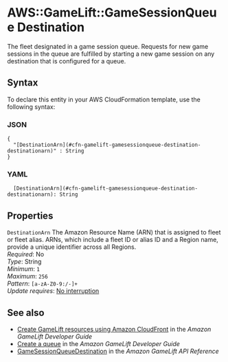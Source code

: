 # AWS::GameLift::GameSessionQueue Destination<a name="aws-properties-gamelift-gamesessionqueue-destination"></a>

The fleet designated in a game session queue\. Requests for new game sessions in the queue are fulfilled by starting a new game session on any destination that is configured for a queue\. 

## Syntax<a name="aws-properties-gamelift-gamesessionqueue-destination-syntax"></a>

To declare this entity in your AWS CloudFormation template, use the following syntax:

### JSON<a name="aws-properties-gamelift-gamesessionqueue-destination-syntax.json"></a>

```
{
  "[DestinationArn](#cfn-gamelift-gamesessionqueue-destination-destinationarn)" : String
}
```

### YAML<a name="aws-properties-gamelift-gamesessionqueue-destination-syntax.yaml"></a>

```
  [DestinationArn](#cfn-gamelift-gamesessionqueue-destination-destinationarn): String
```

## Properties<a name="aws-properties-gamelift-gamesessionqueue-destination-properties"></a>

`DestinationArn`  <a name="cfn-gamelift-gamesessionqueue-destination-destinationarn"></a>
The Amazon Resource Name \(ARN\) that is assigned to fleet or fleet alias\. ARNs, which include a fleet ID or alias ID and a Region name, provide a unique identifier across all Regions\.   
*Required*: No  
*Type*: String  
*Minimum*: `1`  
*Maximum*: `256`  
*Pattern*: `[a-zA-Z0-9:/-]+`  
*Update requires*: [No interruption](https://docs.aws.amazon.com/AWSCloudFormation/latest/UserGuide/using-cfn-updating-stacks-update-behaviors.html#update-no-interrupt)

## See also<a name="aws-properties-gamelift-gamesessionqueue-destination--seealso"></a>
+ [ Create GameLift resources using Amazon CloudFront](https://docs.aws.amazon.com/gamelift/latest/developerguide/resources-cloudformation.html) in the *Amazon GameLift Developer Guide*
+ [ Create a queue](https://docs.aws.amazon.com/gamelift/latest/developerguide/queues-creating.html) in the *Amazon GameLift Developer Guide*
+ [GameSessionQueueDestination](https://docs.aws.amazon.com/gamelift/latest/apireference/API_GameSessionQueueDestination.html) in the *Amazon GameLift API Reference*